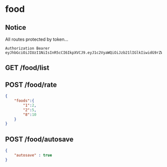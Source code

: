 # food 

## Notice
All routes protected by token...
```
Authorization Bearer eyJhbGciOiJIUzI1NiIsInR5cCI6IkpXVCJ9.eyJ1c2VyaWQiOiJzb21lIGlkIiwidG9rZW4iOiJqd3QgdG9rZW4iLCJleHAiOjE3NTg1NDk1NTEsImlhdCI6MTc1ODU0NTk1MX0.x4vgGw6Zz3W29OHdZWbz4lwKiSv2EfUQt9ErqcaFEc0
``` 

## GET    /food/list 


## POST   /food/rate 
```json
{
    "foods":{
        "1":2,
        "2":5,
        "8":10
    }
}
```

## POST   /food/autosave 
```json
{
    "autosave" : true
}
```
